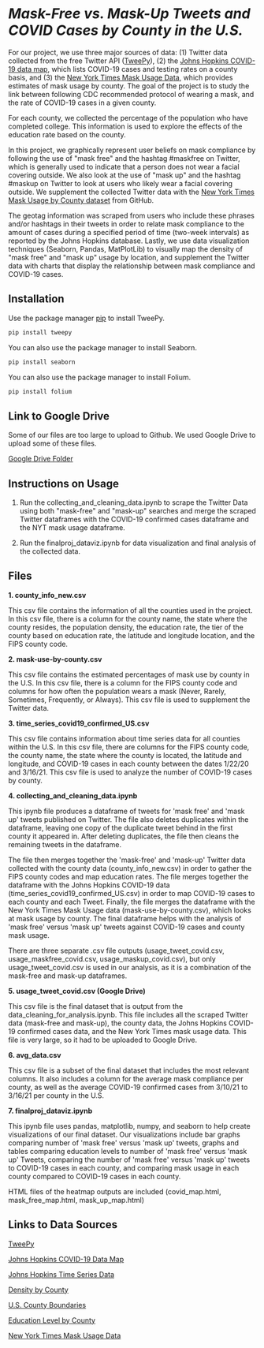 # _Mask-Free vs. Mask-Up Tweets and COVID Cases by County in the U.S._

For our project, we use three major sources of data: 
(1) Twitter data collected from the free Twitter API 
([TweePy](https://docs.tweepy.org/en/latest/)), (2) the 
[Johns Hopkins COVID-19 data map](https://coronavirus.jhu.edu/us-map), 
which lists COVID-19 cases and testing rates on a county 
basis, and (3) the 
[New York Times Mask Usage Data](https://github.com/nytimes/covid-19-data/tree/master/mask-use),
which provides estimates of mask usage by county.
The goal of the project is to study the link 
between following CDC recommended protocol of wearing a 
mask, and the rate of COVID-19 cases in a given county. 

For each county, we collected the percentage of the population
who have completed college. This information is used to explore
the effects of the education rate based on the county.

In this project, we graphically represent user beliefs 
on mask compliance by following the use of "mask free" and
the hashtag #maskfree on Twitter, which is generally 
used to indicate that a person does not wear a facial 
covering outside. We also look at the use of "mask up" and
the hashtag #maskup on Twitter to look at users who likely
wear a facial covering outside. We supplement the collected
Twitter data with the [New York Times Mask Usage by County
dataset](https://github.com/nytimes/covid-19-data/tree/master/mask-use)
from GitHub.

The geotag information was scraped from users who 
include these phrases and/or hashtags in their tweets in 
order to relate mask compliance to the amount of cases 
during a specified period of time (two-week intervals) 
as reported by the Johns Hopkins database. Lastly, 
we use data visualization techniques
(Seaborn, Pandas, MatPlotLib) to visually map the 
density of "mask free" and "mask up" usage by location, 
and supplement the Twitter data with charts that display 
the relationship between mask compliance and COVID-19 cases.

## Installation

Use the package manager [pip](https://pip.pypa.io/en/stable/)
to install TweePy.

```bash
pip install tweepy
```
You can also use the package manager to install Seaborn.
```bash
pip install seaborn
```

You can also use the package manager to install Folium.
```bash
pip install folium
```

## Link to Google Drive

Some of our files are too large to upload to Github.
We used Google Drive to upload some of these files.

[Google Drive Folder](https://drive.google.com/drive/u/1/folders/1EXtgLpPaTqfppwBEWyIJsrbgVAsv4Xew)

## Instructions on Usage

1. Run the collecting_and_cleaning_data.ipynb to scrape the
Twitter Data using both "mask-free" and "mask-up" searches and
merge the scraped Twitter dataframes with the COVID-19 
   confirmed cases dataframe and the NYT mask usage dataframe.
   
2. Run the finalproj_dataviz.ipynb for data visualization
and final analysis of the collected data.


## Files

**1. county_info_new.csv** 

This csv file contains the information of all the 
counties used in the project. In this csv file, there 
is a column for the county name, the state where the 
county resides, the population density, the education rate,
the tier of the county based on education rate, the latitude
and longitude location, and the FIPS county code.

**2. mask-use-by-county.csv**

This csv file contains the estimated percentages of mask use
by county in the U.S. In this csv file, there is a column for
the FIPS county code and columns for how often the population
wears a mask (Never, Rarely, Sometimes, Frequently, or Always).
This csv file is used to supplement the Twitter data.

**3. time_series_covid19_confirmed_US.csv**

This csv file contains information about time series data for 
all counties within the U.S. In this csv file, there are 
columns for the FIPS county code, the county name, the state
where the county is located, the latitude and longitude, and 
COVID-19 cases in each county between the dates 1/22/20 and
3/16/21. This csv file is used to analyze the number of
COVID-19 cases by county.

**4. collecting_and_cleaning_data.ipynb**

This ipynb file produces a dataframe of tweets for 'mask free'
and 'mask up' tweets published on Twitter. The file also deletes
duplicates within the dataframe, leaving one copy of the duplicate
tweet behind in the first county it appeared in. After deleting
duplicates, the file then cleans the remaining tweets in the
dataframe.

The file then merges together the 'mask-free' and
'mask-up' Twitter data collected
with the county data (county_info_new.csv) in order to gather 
the FIPS county codes and map education rates. 
The file merges together the 
dataframe with the Johns Hopkins COVID-19 data 
(time_series_covid19_confirmed_US.csv) in order to map
COVID-19 cases to each county and each Tweet. Finally, the
file merges the dataframe with the New York Times Mask Usage
data (mask-use-by-county.csv), which looks at mask usage by 
county. The final dataframe helps with the analysis of 
'mask free' versus 'mask up' tweets against COVID-19 cases
and county mask usage. 

There are three separate .csv file outputs (usage_tweet_covid.csv,
usage_maskfree_covid.csv, usage_maskup_covid.csv), but only 
usage_tweet_covid.csv is used in our analysis, as it is a combination
of the mask-free and mask-up dataframes.

**5. usage_tweet_covid.csv (Google Drive)**

This csv file is the final dataset that is output from the 
data_cleaning_for_analysis.ipynb. This file includes all the
scraped Twitter data (mask-free and mask-up), the county data,
the Johns Hopkins COVID-19 confirmed cases data, and the New
York Times mask usage data. This file is very large, so it had
to be uploaded to Google Drive.

**6. avg_data.csv**

This csv file is a subset of the final dataset that includes the 
most relevant columns. It also includes a column for the average
mask compliance per county, as well as the average COVID-19 
confirmed cases from 3/10/21 to 3/16/21 per county in the U.S.

**7. finalproj_dataviz.ipynb**

This ipynb file uses pandas, matplotlib, numpy, and seaborn to 
help create visualizations of our final dataset. Our visualizations 
include bar graphs comparing number of 'mask free' versus 'mask up'
tweets, graphs and tables comparing education levels to number 
of 'mask free' versus 'mask up' Tweets, comparing the number of
'mask free' versus 'mask up' tweets to COVID-19 cases in 
each county, and comparing mask usage in each county compared
to COVID-19 cases in each county.

HTML files of the heatmap outputs are included (covid_map.html, 
mask_free_map.html, mask_up_map.html)


## Links to Data Sources
[TweePy](https://docs.tweepy.org/en/latest/)

[Johns Hopkins COVID-19 Data Map](https://coronavirus.jhu.edu/us-map)

[Johns Hopkins Time Series Data](https://github.com/CSSEGISandData/COVID-19/tree/master/csse_covid_19_data/csse_covid_19_time_series)

[Density by County](https://en.wikipedia.org/wiki/County_statistics_of_the_United_States?fbclid=IwAR0zDzgZUOOdi4MkaWOu2MBOth7gOTqflmRgqePkPm-ZFh-NigKllrq7YgA)

[U.S. County Boundaries](https://public.opendatasoft.com/explore/dataset/us-county-boundaries/table/?disjunctive.statefp&disjunctive.countyfp&disjunctive.name&disjunctive.namelsad&disjunctive.stusab&disjunctive.state_name&fbclid=IwAR1bdkKaU6G0TLlCf2D4JhMfBxil_OuiOjTHZhZBFLksVixS8NKhFQ31SC4)

[Education Level by County](https://data.ers.usda.gov/reports.aspx?ID=17829)

[New York Times Mask Usage Data](https://github.com/nytimes/covid-19-data/tree/master/mask-use)